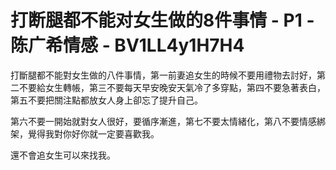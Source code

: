 # 打断腿都不能对女生做的8件事情 - P1 - 陈广希情感 - BV1LL4y1H7H4

打斷腿都不能對女生做的八件事情，第一前妻追女生的時候不要用禮物去討好，第二不要給女生轉帳，第三不要每天早安晚安天氣冷了多穿點，第四不要急著表白，第五不要把關注點都放女人身上卻忘了提升自己。

第六不要一開始就對女人很好，要循序漸進，第七不要太情緒化，第八不要情感綁架，覺得我對你好你就一定要喜歡我。

還不會追女生可以來找我。